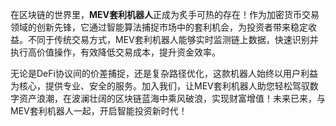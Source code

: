 在区块链的世界里，**MEV套利机器人**正成为炙手可热的存在！作为加密货币交易领域的创新先锋，它通过智能算法捕捉市场中的套利机会，为投资者带来稳定收益。不同于传统交易方式，MEV套利机器人能够实时监测链上数据，快速识别并执行高价值操作，有效降低交易成本，提升资金效率。

无论是DeFi协议间的价差捕捉，还是复杂路径优化，这款机器人始终以用户利益为核心，提供专业、安全的服务。加入我们，让MEV套利机器人助您轻松驾驭数字资产浪潮，在波澜壮阔的区块链蓝海中乘风破浪，实现财富增值！未来已来，与MEV套利机器人一起，开启智能投资新时代！